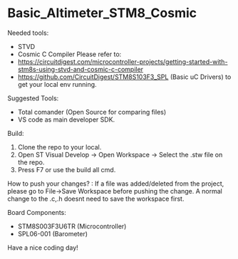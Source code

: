 # Basic_Altimeter_STM8_Cosmic

Needed tools: 
- STVD
- Cosmic C Compiler
Please refer to:
- https://circuitdigest.com/microcontroller-projects/getting-started-with-stm8s-using-stvd-and-cosmic-c-compiler
- https://github.com/CircuitDigest/STM8S103F3_SPL (Basic uC Drivers)
to get your local env running.

Suggested Tools: 
- Total comander (Open Source for comparing files)
- VS code as main developer SDK.

Build: 
1. Clone the repo to your local. 
2. Open ST Visual Develop -> Open Workspace -> Select the .stw file on the repo.
3. Press F7 or use the build all cmd.

How to push your changes? :
If a file was added/deleted from the project, please go to File->Save Workspace before pushing the change. 
A normal change to the .c,.h doesnt need to save the workspace first. 

Board Components: 
- STM8S003F3U6TR (Microcontroller)
- SPL06-001 (Barometer)

Have a nice coding day!

